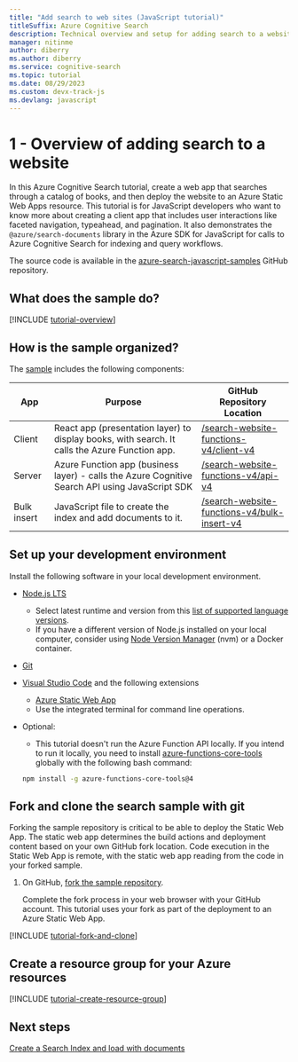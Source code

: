 ```yaml
---
title: "Add search to web sites (JavaScript tutorial)"
titleSuffix: Azure Cognitive Search
description: Technical overview and setup for adding search to a website and deploying to an Azure Static Web Apps. 
manager: nitinme
author: diberry
ms.author: diberry
ms.service: cognitive-search
ms.topic: tutorial
ms.date: 08/29/2023
ms.custom: devx-track-js
ms.devlang: javascript
---
```


# 1 - Overview of adding search to a website

In this Azure Cognitive Search tutorial, create a web app that searches through a catalog of books, and then deploy the website to an Azure Static Web Apps resource. This tutorial is for JavaScript developers who want to know more about creating a client app that includes user interactions like faceted navigation, typeahead, and pagination. It also demonstrates the `@azure/search-documents` library in the Azure SDK for JavaScript for calls to Azure Cognitive Search for indexing and query workflows.

The source code is available in the [azure-search-javascript-samples](https://github.com/Azure-Samples/azure-search-javascript-samples/tree/master/search-website-functions-v4) GitHub repository.

## What does the sample do? 

[!INCLUDE [tutorial-overview](includes/tutorial-add-search-website-what-sample-does.md)]

## How is the sample organized?

The [sample](https://github.com/Azure-Samples/azure-search-javascript-samples/tree/master/search-website-functions-v4) includes the following components:

|App|Purpose|GitHub<br>Repository<br>Location|
|--|--|--|
|Client|React app (presentation layer) to display books, with search. It calls the Azure Function app. |[/search-website-functions-v4/client-v4](https://github.com/Azure-Samples/azure-search-javascript-samples/tree/master/search-website-functions-v4/client-v4)|
|Server|Azure Function app (business layer) - calls the Azure Cognitive Search API using JavaScript SDK |[/search-website-functions-v4/api-v4](https://github.com/Azure-Samples/azure-search-javascript-samples/tree/master/search-website-functions-v4/api-v4)|
|Bulk insert|JavaScript file to create the index and add documents to it.|[/search-website-functions-v4/bulk-insert-v4](https://github.com/Azure-Samples/azure-search-javascript-samples/tree/master/search-website-functions-v4/bulk-insert-v4)|

## Set up your development environment

Install the following software in your local development environment. 

- [Node.js LTS](https://nodejs.org/en/download)
    - Select latest runtime and version from this [list of supported language versions](../azure-functions/functions-versions.md?pivots=programming-language-javascript&tabs=azure-cli%2clinux%2cin-process%2cv4#languages).
    - If you have a different version of Node.js installed on your local computer, consider using [Node Version Manager](https://github.com/nvm-sh/nvm) (nvm) or a Docker container.  
- [Git](https://git-scm.com/downloads)
- [Visual Studio Code](https://code.visualstudio.com/) and the following extensions
    - [Azure Static Web App](https://marketplace.visualstudio.com/items?itemName=ms-azuretools.vscode-azurestaticwebapps) 
    - Use the integrated terminal for command line operations.

- Optional:
    - This tutorial doesn't run the Azure Function API locally. If you intend to run it locally, you need to install [azure-functions-core-tools](../azure-functions/functions-run-local.md?tabs=linux%2ccsharp%2cbash) globally with the following bash command: 
    
    ```bash
    npm install -g azure-functions-core-tools@4
    ```

## Fork and clone the search sample with git

Forking the sample repository is critical to be able to deploy the Static Web App. The static web app determines the build actions and deployment content based on your own GitHub fork location. Code execution in the Static Web App is remote, with the static web app reading from the code in your forked sample.

1. On GitHub, [fork the sample repository](https://github.com/Azure-Samples/azure-search-javascript-samples/fork). 

    Complete the fork process in your web browser with your GitHub account. This tutorial uses your fork as part of the deployment to an Azure Static Web App. 

[!INCLUDE [tutorial-fork-and-clone](includes/tutorial-add-search-website-fork-and-clone.md)]

## Create a resource group for your Azure resources

[!INCLUDE [tutorial-create-resource-group](includes/tutorial-add-search-website-create-resource-group.md)]

## Next steps

[Create a Search Index and load with documents](tutorial-javascript-create-load-index.md)
